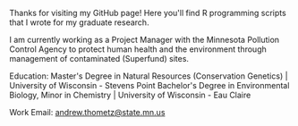 Thanks for visiting my GitHub page! Here you'll find R programming scripts that I wrote for my graduate research.

I am currently working as a Project Manager with the Minnesota Pollution Control Agency to protect human health and the environment through management of contaminated (Superfund) sites.

Education:
Master's Degree in Natural Resources (Conservation Genetics) | University of Wisconsin - Stevens Point
Bachelor's Degree in Environmental Biology, Minor in Chemistry | University of Wisconsin - Eau Claire

Work Email: 
andrew.thometz@state.mn.us

<!---
andrewthometz/andrewthometz is a ✨ special ✨ repository because its `README.md` (this file) appears on your GitHub profile.
You can click the Preview link to take a look at your changes.
--->
